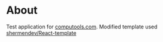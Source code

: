 # About

Test application for [computools.com](computools.com). Modified template used [shermendev/React-template](https://github.com/shermendev/React-template)
